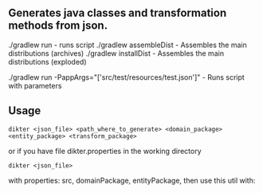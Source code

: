## Generates java classes and transformation methods from json.

./gradlew run - runs script
./gradlew assembleDist - Assembles the main distributions (archives)
./gradlew installDist - Assembles the main distributions (exploded)

./gradlew run -PappArgs="['src/test/resources/test.json']" - Runs script with parameters

## Usage 

`dikter <json_file> <path_where_to_generate> <domain_package> <entity_package> <transform_package>`

or if you have file dikter.properties in the working directory

`dikter <json_file>`

with properties: src, domainPackage, entityPackage, then use this util with:
